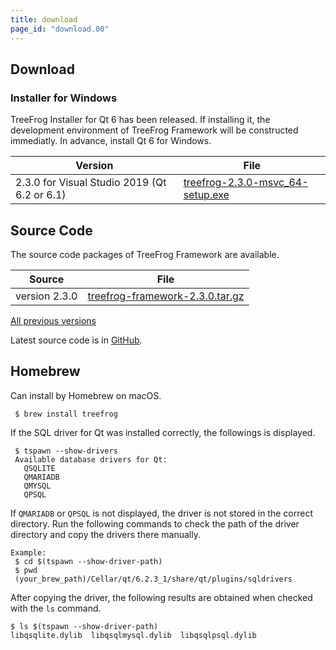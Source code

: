 ```yaml
---
title: download
page_id: "download.00"
---
```


## Download

### Installer for Windows

TreeFrog Installer for Qt 6 has been released. If installing it, the development environment of TreeFrog Framework will be constructed immediatly. In advance, install Qt 6 for Windows.

<div class="table-div" markdown="1">

| Version                           | File                                   |
|-------------------------------------|--------------------------------------|
| 2.3.0 for Visual Studio 2019 (Qt 6.2 or 6.1)| [<i class="fa fa-download" aria-hidden="true"></i> treefrog-2.3.0-msvc_64-setup.exe](https://github.com/treefrogframework/treefrog-framework/releases/download/v2.3.0/treefrog-2.3.0-msvc_64-setup.exe) |

</div>

## Source Code

The source code packages of TreeFrog Framework are available.

<div class="table-div" markdown="1">

| Source         | File                             |
|----------------|----------------------------------|
| version 2.3.0 | [<i class="fa fa-download" aria-hidden="true"></i> treefrog-framework-2.3.0.tar.gz](https://github.com/treefrogframework/treefrog-framework/archive/v2.3.0.tar.gz) |

 </div>

[All previous versions <i class="fa fa-angle-double-right" aria-hidden="true"></i>](https://github.com/treefrogframework/treefrog-framework/releases)

Latest source code is in [GitHub](https://github.com/treefrogframework/).

## Homebrew

Can install by Homebrew on macOS.

```
 $ brew install treefrog
```

If the SQL driver for Qt was installed correctly, the followings is displayed.

```
 $ tspawn --show-drivers
 Available database drivers for Qt:
   QSQLITE
   QMARIADB
   QMYSQL
   QPSQL
```

If `QMARIADB` or `QPSQL` is not displayed, the driver is not stored in the correct directory. Run the following commands to check the path of the driver directory and copy the drivers there manually.

```
Example:
 $ cd $(tspawn --show-driver-path)
 $ pwd
 (your_brew_path)/Cellar/qt/6.2.3_1/share/qt/plugins/sqldrivers
```

After copying the driver, the following results are obtained when checked with the `ls` command.

```
$ ls $(tspawn --show-driver-path)
libqsqlite.dylib  libqsqlmysql.dylib  libqsqlpsql.dylib
```
